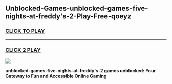 
## Unblocked-Games-unblocked-games-five-nights-at-freddy's-2-Play-Free-qoeyz
<h3>
<a href="https://premium76.site?title=unblocked-games-five-nights-at-freddy's-2&ref=18A1">CLICK TO PLAY</a></h3>
<hr>

<h3>
<a href="https://premium76.site?title=unblocked-games-five-nights-at-freddy's-2&ref=18A1">CLICK 2 PLAY</a>
  
</h3>

<a href="https://premium76.site?title=unblocked-games-five-nights-at-freddy's-2&ref=18A1"><img src="https://clearcache.store/games.png"></a>


**unblocked-games-five-nights-at-freddy's-2 games unblocked: Your Gateway to Fun and Accessible Online Gaming**
